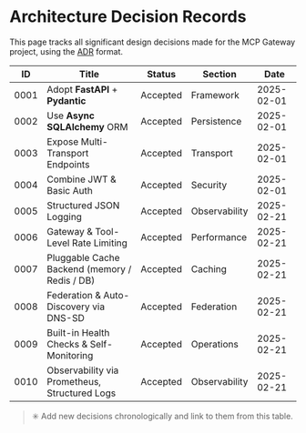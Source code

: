 # Architecture Decision Records

This page tracks all significant design decisions made for the MCP Gateway project, using the [ADR](https://adr.github.io/) format.

| ID    | Title                                              | Status    | Section        | Date        |
|-------|----------------------------------------------------|-----------|----------------|-------------|
| 0001  | Adopt **FastAPI** + **Pydantic**                   | Accepted  | Framework      | 2025-02-01  |
| 0002  | Use **Async SQLAlchemy** ORM                       | Accepted  | Persistence    | 2025-02-01  |
| 0003  | Expose Multi-Transport Endpoints                   | Accepted  | Transport      | 2025-02-01  |
| 0004  | Combine JWT & Basic Auth                           | Accepted  | Security       | 2025-02-01  |
| 0005  | Structured JSON Logging                            | Accepted  | Observability  | 2025-02-21  |
| 0006  | Gateway & Tool-Level Rate Limiting                 | Accepted  | Performance    | 2025-02-21  |
| 0007  | Pluggable Cache Backend (memory / Redis / DB)      | Accepted  | Caching        | 2025-02-21  |
| 0008  | Federation & Auto-Discovery via DNS-SD             | Accepted  | Federation     | 2025-02-21  |
| 0009  | Built-in Health Checks & Self-Monitoring           | Accepted  | Operations     | 2025-02-21  |
| 0010  | Observability via Prometheus, Structured Logs      | Accepted  | Observability  | 2025-02-21  |

> ✳️ Add new decisions chronologically and link to them from this table.
